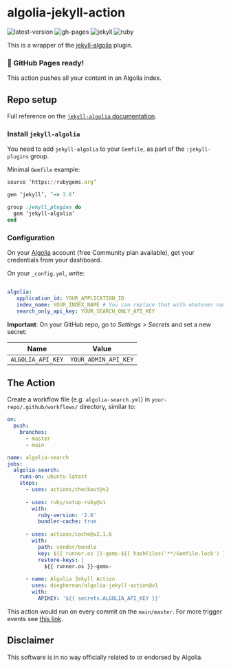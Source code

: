 # algolia-jekyll-action

![latest-version](https://img.shields.io/github/v/release/dieghernan/algolia-jekyll-action)
![gh-pages](https://img.shields.io/badge/gh—pages-ready-green)
![jekyll](https://img.shields.io/badge/jekyll-%3E%3D%203.6.0-blue)
![ruby](https://img.shields.io/badge/ruby-%3E%3D%202.3.0-blue)

This is a wrapper of the [jekyll-algolia](https://community.algolia.com/jekyll-algolia/) plugin.

### 🎉 GitHub Pages ready!


This action pushes all your content in an Algolia index.

## Repo setup 

Full reference on the [`jekyll-algolia` documentation](https://community.algolia.com/jekyll-algolia/getting-started.html).

### Install `jekyll-algolia`

You need to add `jekyll-algolia` to your `Gemfile`, as part of the `:jekyll-plugins` group.

Minimal `Gemfile` example:

```ruby
source ‘https://rubygems.org’

gem ‘jekyll’, ‘~> 3.6’

group :jekyll_plugins do
  gem ‘jekyll-algolia’
end
```

### Configuration

On your [Algolia](https://www.algolia.com/) account (free Community plan available), get your credentials from your dashboard.

On your `_config.yml`, write:

```yaml

algolia:
   application_id: YOUR_APPLICATION_ID
   index_name: YOUR_INDEX_NAME # You can replace that with whatever name you want
   search_only_api_key: YOUR_SEARCH_ONLY_API_KEY

```

**Important**: On your GitHub repo, go to *Settings > Secrets* and set a new secret:

| Name  | Value |
| --- | --- |
| `ALGOLIA_API_KEY` | `YOUR_ADMIN_API_KEY` |


## The Action

Create a workflow file (e.g. `algolia-search.yml`) in `your-repo/.github/workflows/` directory, similar to:

``` yaml
on:
  push:
    branches:
      - master
      - main

name: algolia-search
jobs:
  algolia-search:
    runs-on: ubuntu-latest
    steps:
      - uses: actions/checkout@v2
      
      - uses: ruby/setup-ruby@v1
        with:
          ruby-version: '2.6'
          bundler-cache: true
          
      - uses: actions/cache@v2.1.6
        with:
          path: vendor/bundle
          key: ${{ runner.os }}-gems-${{ hashFiles('**/Gemfile.lock') }}
          restore-keys: |
            ${{ runner.os }}-gems-
            
      - name: Algolia Jekyll Action
        uses: dieghernan/algolia-jekyll-action@v1
        with:
          APIKEY: '${{ secrets.ALGOLIA_API_KEY }}'

```

This action would run on every commit on the `main/master`. For more trigger events see [this link](https://docs.github.com/en/actions/reference/events-that-trigger-workflows#configuring-workflow-events).

## Disclaimer

This software is in no way officially related to or endorsed by Algolia.




